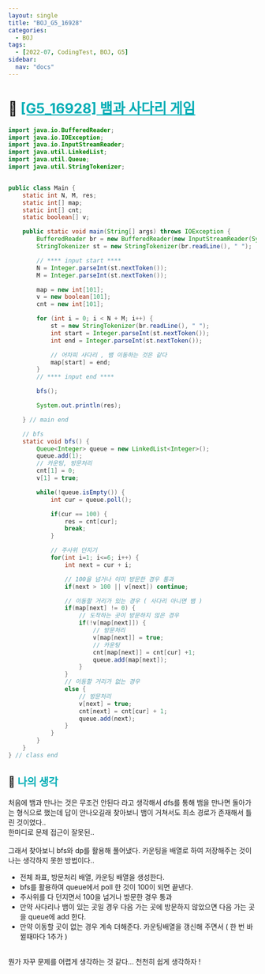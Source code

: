 ```yaml
---
layout: single
title: "BOJ_G5_16928"
categories:
  - BOJ
tags:
  - [2022-07, CodingTest, BOJ, G5]
sidebar:
  nav: "docs"
---
```


# 📁 <b><a style="color:#00adb5" href="https://www.acmicpc.net/problem/16928" target=_blank>[G5_16928] 뱀과 사다리 게임</a></b>

```java
import java.io.BufferedReader;
import java.io.IOException;
import java.io.InputStreamReader;
import java.util.LinkedList;
import java.util.Queue;
import java.util.StringTokenizer;


public class Main {
	static int N, M, res;
	static int[] map;
	static int[] cnt;
	static boolean[] v;

	public static void main(String[] args) throws IOException {
		BufferedReader br = new BufferedReader(new InputStreamReader(System.in));
		StringTokenizer st = new StringTokenizer(br.readLine(), " ");

		// **** input start ****
		N = Integer.parseInt(st.nextToken());
		M = Integer.parseInt(st.nextToken());

		map = new int[101];
		v = new boolean[101];
		cnt = new int[101];

		for (int i = 0; i < N + M; i++) {
			st = new StringTokenizer(br.readLine(), " ");
			int start = Integer.parseInt(st.nextToken());
			int end = Integer.parseInt(st.nextToken());

			// 어차피 사다리 , 뱀 이동하는 것은 같다
			map[start] = end;
		}
		// **** input end ****

		bfs();

		System.out.println(res);

	} // main end

	// bfs
	static void bfs() {
		Queue<Integer> queue = new LinkedList<Integer>();
		queue.add(1);
		// 카운팅, 방문처리
		cnt[1] = 0;
		v[1] = true;

		while(!queue.isEmpty()) {
			int cur = queue.poll();

			if(cur == 100) {
				res = cnt[cur];
				break;
			}

			// 주사위 던지기
			for(int i=1; i<=6; i++) {
				int next = cur + i;

				// 100을 넘거나 이미 방문한 경우 통과
				if(next > 100 || v[next]) continue;

				// 이동할 거리가 있는 경우 ( 사다리 아니면 뱀 )
				if(map[next] != 0) {
					// 도착하는 곳이 방문하지 않은 경우
					if(!v[map[next]]) {
						// 방문처리
						v[map[next]] = true;
						// 카운팅
						cnt[map[next]] = cnt[cur] +1;
						queue.add(map[next]);
					}
				}
				// 이동할 거리가 없는 경우
				else {
					// 방문처리
					v[next] = true;
					cnt[next] = cnt[cur] + 1;
					queue.add(next);
				}
			}
		}
	}
} // class end
```

## 🤔 <b><a style="color:#00adb5">나의 생각</a></b>

처음에 뱀과 만나는 것은 무조건 안된다 라고 생각해서 dfs를 통해 뱀을 만나면 돌아가는 형식으로 했는데 답이 안나오길래 찾아보니 뱀이 거쳐서도 최소 경로가 존재해서 틀린 것이였다..<br>
한마디로 문제 접근이 잘못된..<br>
<br>
그래서 찾아보니 bfs와 dp를 활용해 풀어냈다. 카운팅을 배열로 하여 저장해주는 것이 나는 생각하지 못한 방법이다..<br>

- 전체 좌표, 방문처리 배열, 카운팅 배열을 생성한다.
- bfs를 활용하여 queue에서 poll 한 것이 100이 되면 끝낸다.
- 주사위를 다 던지면서 100을 넘거나 방문한 경우 통과
- 만약 사다리나 뱀이 있는 곳일 경우 다음 가는 곳에 방문하지 않았으면 다음 가는 곳을 queue에 add 한다.
- 만약 이동할 곳이 없는 경우 계속 더해준다. 카운팅배열을 갱신해 주면서 ( 한 번 바뀔때마다 1추가 )

<br>
뭔가 자꾸 문제를 어렵게 생각하는 것 같다... 천천히 쉽게 생각하자 !
